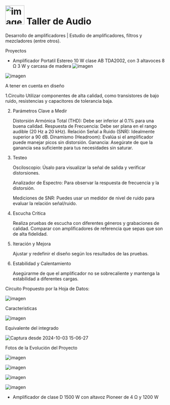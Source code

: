 
<h1><img src="https://github.com/user-attachments/assets/ccab047c-a35c-437e-bacc-6a49c444b4fe" alt="imagen" width="60"/> Taller de Audio </h1>


Desarrollo de amplificadores | Estudio de amplificadores, filtros y mezcladores (entre otros). 

Proyectos

- Amplificador Portatil Estereo 10 W clase AB TDA2002, con 3 altavoces 8 Ω 3 W y carcasa de madera
 ![imagen](https://github.com/user-attachments/assets/9626ad7a-6e2a-409a-882d-c66c7cafc2b9)

 ![imagen](https://github.com/user-attachments/assets/c06e93fa-0155-4617-b291-0c3e31d9eeb3)

 A tener en cuenta en diseño

1.Circuito 
     Utilizar componentes de alta calidad, como transistores de bajo ruido, resistencias y capacitores de tolerancia baja.

2. Parámetros Clave a Medir

    Distorsión Armónica Total (THD): Debe ser inferior al 0.1% para una buena calidad.
    Respuesta de Frecuencia: Debe ser plana en el rango audible (20 Hz a 20 kHz).
    Relación Señal a Ruido (SNR): Idealmente superior a 90 dB.
    Dinamismo (Headroom): Evalúa si el amplificador puede manejar picos sin distorsión.
    Ganancia: Asegúrate de que la ganancia sea suficiente para tus necesidades sin saturar.

3. Testeo

    Osciloscopio: Úsalo para visualizar la señal de salida y verificar distorsiones.

    Analizador de Espectro: Para observar la respuesta de frecuencia y la distorsión.

    Mediciones de SNR: Puedes usar un medidor de nivel de ruido para evaluar la relación señal/ruido.

5. Escucha Crítica

    Realiza pruebas de escucha con diferentes géneros y grabaciones de calidad.
    Comparar con amplificadores de referencia que sepas que son de alta fidelidad.

6. Iteración y Mejora

    Ajustar y redefinir el diseño según los resultados de las pruebas.
    

7. Estabilidad y Calentamiento

    Asegúrarme de que el amplificador no se sobrecaliente y mantenga la estabilidad a diferentes cargas.

Circuito Propuesto por la Hoja de Datos:

![imagen](https://github.com/user-attachments/assets/358cfbe4-d69b-4f52-a306-628ca7e11a17)

Caracteristicas

![imagen](https://github.com/user-attachments/assets/399b067d-c3be-48e7-a5ac-d7e19a060c06)

Equivalente del integrado 

![Captura desde 2024-10-03 15-06-27](https://github.com/user-attachments/assets/e3f8a2ad-1cbb-45d7-969c-0c3b64c64c54)

Fotos de la Evolución del Proyecto

![imagen](https://github.com/user-attachments/assets/303c4e54-dcf5-4221-a89d-82b24a83d282)

![imagen](https://github.com/user-attachments/assets/717ddb6b-4c1a-4db0-b67b-ae7100b6208d)

![imagen](https://github.com/user-attachments/assets/17f09712-3d84-4a4a-a1a1-4e1dd2885903)

![imagen](https://github.com/user-attachments/assets/dd7af32a-dd75-4bf0-be32-477e18a391d9)


- Amplificador de clase D 1500 W con altavoz Pioneer de 4 Ω  y 1200 W 
  

